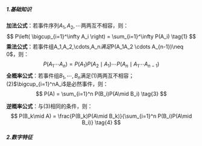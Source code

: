 ##### 1.基础知识

**加法公式**：若事件序列$A_1,A_2,\cdots$两两互不相容，则：
$$
P\left( \bigcup_{i=1}^\infty A_i \right) = \sum_{i=1}^\infty P(A_i) \tag{1}
$$
**乘法公式**：若事件组A_1,A_2,\cdots,A_n$满足$P(A_1A_2 \cdots A_{n-1})\neq 0$，则：
$$
P(A_1\cdots A_n) = P(A_1)P(A_2\mid A_1)\cdots P(A_n\mid A_1\cdots A_{n-1}) \tag{2}
$$
**全概率公式**：若事件组$B_1,\cdots,B_n$满足(1)两两互不相容；(2)$\bigcup_{i=1}^nA_i$是必然事件，则：
$$
P(A) = \sum_{i=1}^n P(B_i)P(A\mid B_i) \tag{3}
$$

**逆概率公式**：与(3)相同的条件，则：
$$
P(B_k\mid A) = \frac{P(B_k)P(A\mid B_k)}{\sum_{i=1}^n P(B_i)P(A\mid B_i)} \tag{4}
$$

##### 2.数字特征